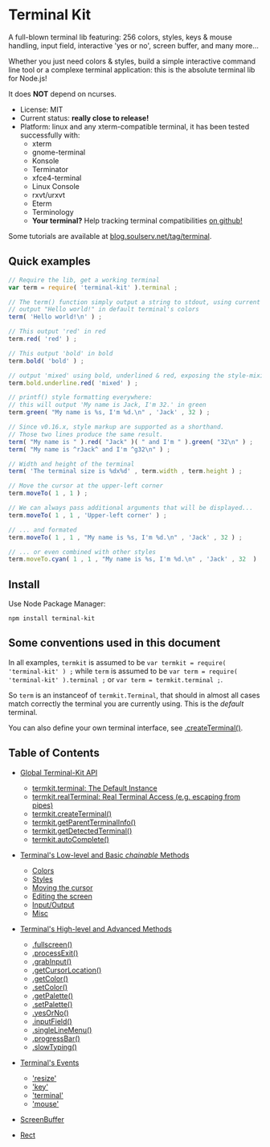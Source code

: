 

# Terminal Kit

A full-blown terminal lib featuring: 256 colors, styles, keys & mouse handling, input field, interactive 'yes or no', 
screen buffer, and many more...

Whether you just need colors & styles, build a simple interactive command line tool or a complexe terminal application:
this is the absolute terminal lib for Node.js!

It does **NOT** depend on ncurses.

* License: MIT
* Current status: **really close to release!**
* Platform: linux and any xterm-compatible terminal, it has been tested successfully with:
	* xterm
	* gnome-terminal
	* Konsole
	* Terminator
	* xfce4-terminal
	* Linux Console
	* rxvt/urxvt
	* Eterm
	* Terminology
	* **Your terminal?** Help tracking terminal compatibilities [on github!](https://github.com/cronvel/terminal-kit/issues)

Some tutorials are available at [blog.soulserv.net/tag/terminal](http://blog.soulserv.net/tag/terminal/).



## Quick examples

```js
// Require the lib, get a working terminal
var term = require( 'terminal-kit' ).terminal ;

// The term() function simply output a string to stdout, using current style
// output "Hello world!" in default terminal's colors
term( 'Hello world!\n' ) ;

// This output 'red' in red
term.red( 'red' ) ;

// This output 'bold' in bold
term.bold( 'bold' ) ;

// output 'mixed' using bold, underlined & red, exposing the style-mixing syntax
term.bold.underline.red( 'mixed' ) ;

// printf() style formatting everywhere:
// this will output 'My name is Jack, I'm 32.' in green
term.green( "My name is %s, I'm %d.\n" , 'Jack' , 32 ) ;

// Since v0.16.x, style markup are supported as a shorthand.
// Those two lines produce the same result.
term( "My name is " ).red( "Jack" )( " and I'm " ).green( "32\n" ) ;
term( "My name is ^rJack^ and I'm ^g32\n" ) ;

// Width and height of the terminal
term( 'The terminal size is %dx%d' , term.width , term.height ) ;

// Move the cursor at the upper-left corner
term.moveTo( 1 , 1 ) ;

// We can always pass additional arguments that will be displayed...
term.moveTo( 1 , 1 , 'Upper-left corner' ) ;

// ... and formated
term.moveTo( 1 , 1 , "My name is %s, I'm %d.\n" , 'Jack' , 32 ) ;

// ... or even combined with other styles
term.moveTo.cyan( 1 , 1 , "My name is %s, I'm %d.\n" , 'Jack' , 32  ) ;
```



## Install

Use Node Package Manager:

    npm install terminal-kit



## Some conventions used in this document

In all examples, `termkit` is assumed to be `var termkit = require( 'terminal-kit' ) ;` while `term` is assumed
to be `var term = require( 'terminal-kit' ).terminal ;` or `var term = termkit.terminal ;`.

So `term` is an instanceof of `termkit.Terminal`, that should in almost all cases match correctly the terminal you
are currently using. This is the *default* terminal.

You can also define your own terminal interface, see [.createTerminal()](#ref.createTerminal).



<a name="ref.TOC"></a>
## Table of Contents

* [Global Terminal-Kit API](global-api.md)
	* [termkit.terminal: The Default Instance](global-api.md#ref.terminal)
	* [termkit.realTerminal: Real Terminal Access (e.g. escaping from pipes)](global-api.md#ref.realTerminal)
	* [termkit.createTerminal()](global-api.md#ref.createTerminal)
	* [termkit.getParentTerminalInfo()](global-api.md#ref.getParentTerminalInfo)
	* [termkit.getDetectedTerminal()](global-api.md#ref.getDetectedTerminal)
	* [termkit.autoComplete()](global-api.md#ref.autoComplete)

* [Terminal's Low-level and Basic *chainable* Methods](low-level.md)
	* [Colors](low-level.md#ref.colors)
	* [Styles](low-level.md#ref.styles)
	* [Moving the cursor](low-level.md#ref.movingCursor)
	* [Editing the screen](low-level.md#ref.editingScreen)
	* [Input/Output](low-level.md#ref.io)
	* [Misc](low-level.md#ref.misc)

* [Terminal's High-level and Advanced Methods](high-level.md)
	* [.fullscreen()](high-level.md#ref.fullscreen)
	* [.processExit()](high-level.md#ref.processExit)
	* [.grabInput()](high-level.md#ref.grabInput)
	* [.getCursorLocation()](high-level.md#ref.getCursorLocation)
	* [.getColor()](high-level.md#ref.getColor)
	* [.setColor()](high-level.md#ref.setColor)
	* [.getPalette()](high-level.md#ref.getPalette)
	* [.setPalette()](high-level.md#ref.setPalette)
	* [.yesOrNo()](high-level.md#ref.yesOrNo)
	* [.inputField()](high-level.md#ref.inputField)
	* [.singleLineMenu()](high-level.md#ref.singleLineMenu)
	* [.progressBar()](high-level.md#ref.progressBar)
	* [.slowTyping()](high-level.md#ref.slowTyping)
	
* [Terminal's Events](events.md)
	* ['resize'](events.md#ref.event.resize)
	* ['key'](events.md#ref.event.key)
	* ['terminal'](events.md#ref.event.terminal)
	* ['mouse'](events.md#ref.event.mouse)

* [ScreenBuffer](screenbuffer.md)
* [Rect](rect.md)


